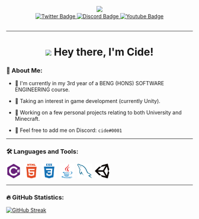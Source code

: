 <div id="header" align="center">
  <img src="https://i.imgur.com/ZMkYP8e.png" width="250"/>
</div>

<div id="badges" align="center">
  <a href="https://twitter.com/cidebaee">
    <img src="https://img.shields.io/badge/Twitter-blue?style=for-the-badge&logo=twitter&logoColor=white" alt="Twitter Badge"/>
  </a>
  <a href="https://discord.com/invite/UNHRcMEcJa">
    <img src="https://img.shields.io/badge/Discord Server-darkblue?style=for-the-badge&logo=discord&logoColor=white" alt="Discord Badge"/>
  </a>
  <a href="https://www.youtube.com/watch?v=dQw4w9WgXcQ">
    <img src="https://img.shields.io/badge/YouTube-red?style=for-the-badge&logo=youtube&logoColor=white" alt="Youtube Badge"/>
  </a>
</div>

<div id="views" align="center">
  <img src="https://komarev.com/ghpvc/?username=cidebae&style=flat-square&color=blue" alt=""/>
</div>

---

<div id="hello" align="center">
  <h1>
    <img src="https://media.giphy.com/media/hvRJCLFzcasrR4ia7z/giphy.gif" width="30px"/>
    Hey there, I'm Cide!
  </h1>
</div>


### 📌 About Me:

- 📝 I'm currently in my 3rd year of a BENG (HONS) SOFTWARE ENGINEERING course.

- 🎲 Taking an interest in game development (currently Unity).

- 👀 Working on a few personal projects relating to both University and Minecraft.

- 👋 Feel free to add me on Discord: ```cide#0001```

---

### :hammer_and_wrench: Languages and Tools:
<div>
  <img src="https://github.com/devicons/devicon/blob/master/icons/csharp/csharp-plain.svg" title="C#" alt="C#" width="40" height="40"/>&nbsp;
  <img src="https://github.com/devicons/devicon/blob/master/icons/html5/html5-plain-wordmark.svg" title="HTML5" alt="HTML" width="40" height="40"/>&nbsp;
  <img src="https://github.com/devicons/devicon/blob/master/icons/css3/css3-plain-wordmark.svg"  title="CSS3" alt="CSS" width="40" height="40"/>&nbsp;
  <img src="https://github.com/devicons/devicon/blob/master/icons/java/java-original.svg" title="Java" alt="Java" width="40" height="40"/>&nbsp;
  <img src="https://github.com/devicons/devicon/blob/master/icons/mysql/mysql-plain.svg" title="MySQL"  alt="MySQL" width="40" height="40"/>&nbsp;
  <img src="https://github.com/devicons/devicon/blob/master/icons/unity/unity-original.svg" title="Unity"  alt="Unity" width="40" height="40"/>&nbsp;
</div>

---

### :fire: GitHub Statistics:
[![GitHub Streak](http://github-readme-streak-stats.herokuapp.com?user=cidebae&theme=github-dark-blue&date_format=M%20j%5B%2C%20Y%5D)](https://git.io/streak-stats)
